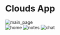 # Clouds App

![main_page](https://user-images.githubusercontent.com/64013950/88262091-2c3d1880-cce5-11ea-94b3-c662eeadb165.jpeg)  
![home](https://user-images.githubusercontent.com/64013950/88262326-9b1a7180-cce5-11ea-9fde-ff7ac14e1850.jpeg)
![notes](https://user-images.githubusercontent.com/64013950/88276221-4d5d3380-ccfc-11ea-9746-53ba4349c490.jpeg)
![chat](https://user-images.githubusercontent.com/64013950/88276353-88f7fd80-ccfc-11ea-8716-a83edcea1538.jpeg)


